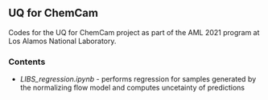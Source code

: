 ## UQ for ChemCam
Codes for the UQ for ChemCam project as part of the AML 2021 program at Los Alamos National Laboratory.

### Contents

* _LIBS_regression.ipynb_ - performs regression for samples generated by the normalizing flow model and computes uncetainty of predictions

